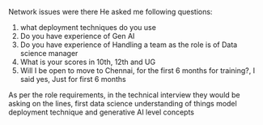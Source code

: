 Network issues were there
He asked me following questions:
1. what deployment techniques do you use
2. Do you have experience of Gen AI
3. Do you have experience of Handling a team as the role is of Data science manager
4. What is your scores in 10th, 12th and UG
5. Will I be open to move to Chennai, for the first 6 months for training?, I said yes, Just for first 6 months


As per the role requirements, in the technical interview they would be asking on the lines, 
first data science understanding of things
model deployment technique
and generative AI level concepts
